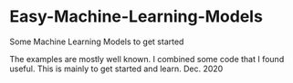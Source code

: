 # Easy-Machine-Learning-Models
Some Machine Learning Models to get started

The examples are mostly well known. I combined some code that I found useful. This is mainly to get started and learn.
Dec. 2020
